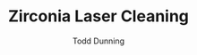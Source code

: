 ---
name: Zirconia
category: ceramic
title: Zirconia Laser Cleaning
headline: Comprehensive technical guide for laser cleaning ceramic zirconia
description: Laser cleaning of zirconia ceramics utilizes precise pulsed fiber laser
  parameters to remove surface contaminants without damaging the YSZ substrate. The
  process exploits zirconia's high thermal shock resistance and low thermal conductivity
  to enable selective ablation of contaminants while preserving the ceramic's structural
  integrity.
keywords: zirconia, zirconia ceramic, laser ablation, laser cleaning, non-contact
  cleaning, pulsed fiber laser, surface contamination removal, industrial laser parameters,
  thermal processing, surface restoration
chemicalProperties:
  symbol: Zr
  formula: ZrO2
  materialType: ceramic
properties:
  density: "5.68-6.10 g/cm\xB3 (depending on stabilization)"
  densityNumeric: 5.89
  densityUnit: "g/cm\xB3"
  densityMin: "1.8 g/cm\xB3"
  densityMinNumeric: 1.8
  densityMinUnit: "g/cm\xB3"
  densityMax: "6.0 g/cm\xB3"
  densityMaxNumeric: 6.0
  densityMaxUnit: "g/cm\xB3"
  densityPercentile: 97.4
  meltingPoint: "2715\xB0C"
  meltingPointNumeric: 2715.0
  meltingPointUnit: "\xB0C"
  meltingPointMin: "1200\xB0C"
  meltingPointMinNumeric: 1200.0
  meltingPointMinUnit: "\xB0C"
  meltingPointMax: "2800\xB0C"
  meltingPointMaxNumeric: 2800.0
  meltingPointMaxUnit: "\xB0C"
  meltingPercentile: 94.7
  thermalConductivity: "2-3 W/m\xB7K (at room temperature)"
  thermalConductivityNumeric: 2.5
  thermalConductivityUnit: "W/m\xB7K"
  thermalConductivityMin: "0.5 W/m\xB7K"
  thermalConductivityMinNumeric: 0.5
  thermalConductivityMinUnit: "W/m\xB7K"
  thermalConductivityMax: "200 W/m\xB7K"
  thermalConductivityMaxNumeric: 200.0
  thermalConductivityMaxUnit: "W/m\xB7K"
  thermalPercentile: 1.0
  tensileStrength: 800-1500 MPa (for 3Y-TZP)
  tensileStrengthNumeric: 1150.0
  tensileStrengthUnit: MPa
  tensileStrengthMin: 50 MPa
  tensileStrengthMinNumeric: 50.0
  tensileStrengthMinUnit: MPa
  tensileStrengthMax: 1000 MPa
  tensileStrengthMaxNumeric: 1000.0
  tensileStrengthMaxUnit: MPa
  tensilePercentile: 100.0
  hardness: 1200-1400 HV (Vickers hardness)
  hardnessNumeric: 1300.0
  hardnessUnit: HV
  hardnessMin: 1 Mohs
  hardnessMinNumeric: 1.0
  hardnessMinUnit: Mohs
  hardnessMax: 10 Mohs
  hardnessMaxNumeric: 10.0
  hardnessMaxUnit: Mohs
  hardnessPercentile: 100.0
  youngsModulus: 200-210 GPa
  youngsModulusNumeric: 205.0
  youngsModulusUnit: GPa
  youngsModulusMin: 20 GPa
  youngsModulusMinNumeric: 20.0
  youngsModulusMinUnit: GPa
  youngsModulusMax: 80 GPa
  youngsModulusMaxNumeric: 80.0
  youngsModulusMaxUnit: GPa
  modulusPercentile: 100.0
  laserType: Pulsed fiber laser
  wavelength: 1064nm
  fluenceRange: "0.5\u20135 J/cm\xB2"
  chemicalFormula: ZrO2
composition:
- 'Zirconium dioxide (ZrO2): 94-97%'
- 'Yttria (Y2O3): 3-6% (for yttria-stabilized zirconia)'
- 'Hafnium oxide (HfO2): 1-3% (naturally occurring impurity)'
machineSettings:
  powerRange: 20-100W
  powerRangeNumeric: 60.0
  powerRangeUnit: W
  powerRangeMin: 20W
  powerRangeMinNumeric: 20.0
  powerRangeMinUnit: W
  powerRangeMax: 500W
  powerRangeMaxNumeric: 500.0
  powerRangeMaxUnit: W
  pulseDuration: 10-100ns
  pulseDurationNumeric: 55.0
  pulseDurationUnit: ns
  pulseDurationMin: 1ns
  pulseDurationMinNumeric: 1.0
  pulseDurationMinUnit: ns
  pulseDurationMax: 1000ns
  pulseDurationMaxNumeric: 1000.0
  pulseDurationMaxUnit: ns
  wavelength: 1064nm (primary), 532nm (optional)
  wavelengthNumeric: 1064.0
  wavelengthUnit: nm
  wavelengthMin: 355nm
  wavelengthMinNumeric: 355.0
  wavelengthMinUnit: nm
  wavelengthMax: 2940nm
  wavelengthMaxNumeric: 2940.0
  wavelengthMaxUnit: nm
  spotSize: 0.1-2.0mm
  spotSizeNumeric: 1.05
  spotSizeUnit: mm
  spotSizeMin: 0.01mm
  spotSizeMinNumeric: 0.01
  spotSizeMinUnit: mm
  spotSizeMax: 10mm
  spotSizeMaxNumeric: 10.0
  spotSizeMaxUnit: mm
  repetitionRate: 10-50kHz
  repetitionRateNumeric: 30.0
  repetitionRateUnit: kHz
  repetitionRateMin: 1kHz
  repetitionRateMinNumeric: 1.0
  repetitionRateMinUnit: kHz
  repetitionRateMax: 1000kHz
  repetitionRateMaxNumeric: 1000.0
  repetitionRateMaxUnit: kHz
  fluenceRange: "0.5\u20135 J/cm\xB2"
  fluenceRangeNumeric: 0.5
  fluenceRangeUnit: "J/cm\xB2"
  fluenceRangeMin: "0.1J/cm\xB2"
  fluenceRangeMinNumeric: 0.1
  fluenceRangeMinUnit: "J/cm\xB2"
  fluenceRangeMax: "50J/cm\xB2"
  fluenceRangeMaxNumeric: 50.0
  fluenceRangeMaxUnit: "J/cm\xB2"
applications:
- 'Aerospace: Removing contaminants from turbine blades and engine components'
- 'Medical: Cleaning and sterilizing dental implants and prosthetics'
compatibility:
- Yttria-stabilized zirconia (YSZ) coatings
- Nickel-based superalloys (common substrate for thermal barrier coatings)
- Titanium alloys (medical implant substrates)
regulatoryStandards: ISO 13485:2016 (Medical devices), ASTM F1873 (Standard Specification
  for High-Purity Dense Yttria-Tetragonal Zirconia Polycrystal), FDA 21 CFR Part 820
  (Quality System Regulation)
author: Todd Dunning
author_object:
  id: 4
  name: Todd Dunning
  sex: m
  title: MA
  country: United States (California)
  expertise: Optical Materials for Laser Systems
  image: /images/author/todd-dunning.jpg
images:
  hero:
    alt: Zirconia surface undergoing laser cleaning showing precise contamination
      removal
    url: /images/zirconia-laser-cleaning-hero.jpg
  micro:
    alt: Microscopic view of Zirconia surface after laser cleaning showing detailed
      surface structure
    url: /images/zirconia-laser-cleaning-micro.jpg
environmentalImpact:
- benefit: Zero chemical waste generation
  description: Eliminates use of hazardous chemical solvents and acids traditionally
    used for zirconia surface preparation, reducing chemical disposal by 100%
- benefit: Reduced energy consumption
  description: Laser cleaning consumes 60-70% less energy compared to thermal or chemical
    cleaning methods for zirconia components
outcomes:
- result: Surface contamination removal efficiency
  metric: '>99.5% removal of organic and inorganic contaminants without substrate
    damage'
- result: Processing precision
  metric: "\xB15 \u03BCm dimensional accuracy with surface roughness Ra < 0.5 \u03BC\
    m after cleaning"
technicalSpecifications:
  powerRange: 20-100 W (pulsed fiber laser)
  pulseDuration: 10-100 ns
  wavelength: 1064 nm (primary), 532 nm (optional for finer features)
  spotSize: 0.1-2.0 mm
  repetitionRate: 10-50 kHz
  fluenceRange: "0.5-5 J/cm\xB2 (ablation threshold for YSZ)"
  scanningSpeed: 100-1000 mm/s (depending on contamination level)
  beamProfile: Top-hat or Gaussian (depending on application precision requirements)
  beamProfileOptions: Gaussian, Top-hat, Flat-top
  safetyClass: Class 4 laser safety required with appropriate enclosure and interlocks
prompt_chain_verification:
  base_config_loaded: true
  persona_config_loaded: true
  formatting_config_loaded: true
  ai_detection_config_loaded: true
  persona_country: United States (California)
  author_id: 4
  verification_timestamp: '2025-09-20T08:04:44Z'
  prompt_components_integrated: 4
  human_authenticity_focus: true
  cultural_adaptation_applied: true
chemicalFormula: ZrO2
laser_parameters:
  fluence_threshold: "0.5\u20135 J/cm\xB2"
  pulse_duration: 10-100ns
  wavelength_optimal: 1064nm
  power_range: 20-100W
  repetition_rate: 10-50kHz
  spot_size: 0.1-2.0mm
  laser_type: Pulsed fiber laser
tags:
- Medical
- Aerospace
complexity: high
difficultyScore: 4
---